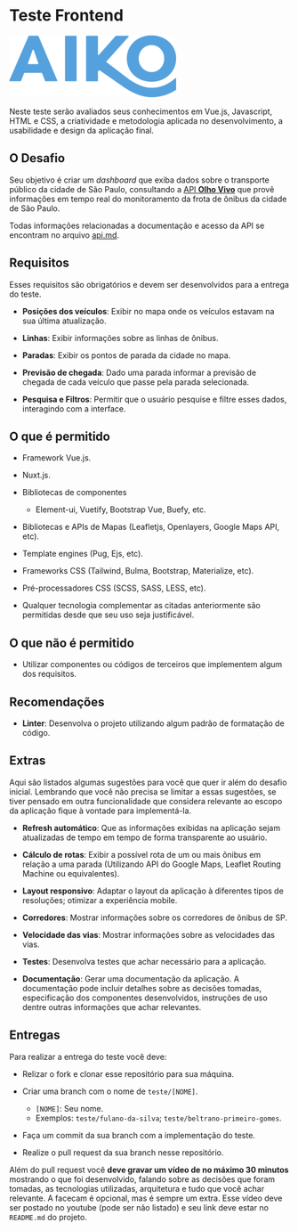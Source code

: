 # Teste Frontend

![Aiko](imagens/aiko.png)

Neste teste serão avaliados seus conhecimentos em Vue.js, Javascript, HTML e CSS, a criatividade e metodologia aplicada no desenvolvimento, a usabilidade e design da aplicação final.

## O Desafio

Seu objetivo é criar um *dashboard* que exiba dados sobre o transporte público da cidade de São Paulo, consultando a [API **Olho Vivo**](api.md) que provê informações em tempo real do monitoramento da frota de ônibus da cidade de São Paulo.

Todas informações relacionadas a documentação e acesso da API se encontram no arquivo [api.md](api.md). 

## Requisitos

Esses requisitos são obrigatórios e devem ser desenvolvidos para a entrega do teste.

* **Posições dos veículos**: Exibir no mapa onde os veículos estavam na sua última atualização.

* **Linhas**: Exibir informações sobre as linhas de ônibus.

* **Paradas**: Exibir os pontos de parada da cidade no mapa.

* **Previsão de chegada**: Dado uma parada informar a previsão de chegada de cada veículo que passe pela parada selecionada.

* **Pesquisa e Filtros**: Permitir que o usuário pesquise e filtre esses dados, interagindo com a interface.

## O que é permitido

* Framework Vue.js.
* Nuxt.js.
* Bibliotecas de componentes
  * Element-ui, Vuetify, Bootstrap Vue, Buefy, etc.

* Bibliotecas e APIs de Mapas (Leafletjs, Openlayers, Google Maps API, etc).

* Template engines (Pug, Ejs, etc).

* Frameworks CSS (Tailwind, Bulma, Bootstrap, Materialize, etc).

* Pré-processadores CSS (SCSS, SASS, LESS, etc).

* Qualquer tecnologia complementar as citadas anteriormente são permitidas desde que seu uso seja justificável.

## O que não é permitido

* Utilizar componentes ou códigos de terceiros que implementem algum dos requisitos.

## Recomendações

* **Linter**: Desenvolva o projeto utilizando algum padrão de formatação de código.

## Extras

Aqui são listados algumas sugestões para você que quer ir além do desafio inicial. Lembrando que você não precisa se limitar a essas sugestões, se tiver pensado em outra funcionalidade que considera relevante ao escopo da aplicação fique à vontade para implementá-la.

* **Refresh automático**: Que as informações exibidas na aplicação sejam atualizadas de tempo em tempo de forma transparente ao usuário.

* **Cálculo de rotas**: Exibir a possível rota de um ou mais ônibus em relação a uma parada (Utilizando API do Google Maps, Leaflet Routing Machine ou equivalentes).

* **Layout responsivo**: Adaptar o layout da aplicação à diferentes tipos de resoluções; otimizar a experiência mobile.

* **Corredores**: Mostrar informações sobre os corredores de ônibus de SP.

* **Velocidade das vias**: Mostrar informações sobre as velocidades das vias.

* **Testes**: Desenvolva testes que achar necessário para a aplicação.

* **Documentação**: Gerar uma documentação da aplicação. A documentação pode incluir detalhes sobre as decisões tomadas, especificação dos componentes desenvolvidos, instruções de uso dentre outras informações que achar relevantes.

## Entregas

Para realizar a entrega do teste você deve:

* Relizar o fork e clonar esse repositório para sua máquina.
  
* Criar uma branch com o nome de `teste/[NOME]`.
  * `[NOME]`: Seu nome.
  * Exemplos: `teste/fulano-da-silva`; `teste/beltrano-primeiro-gomes`.
  
* Faça um commit da sua branch com a implementação do teste.
  
* Realize o pull request da sua branch nesse repositório.

Além do pull request você **deve gravar um vídeo de no máximo 30 minutos** mostrando o que foi desenvolvido, falando sobre as decisões que foram tomadas, as tecnologias utilizadas, arquitetura e tudo que você achar relevante. A facecam é opcional, mas é sempre um extra. Esse vídeo deve ser postado no youtube (pode ser não listado) e seu link deve estar no `README.md` do projeto.
